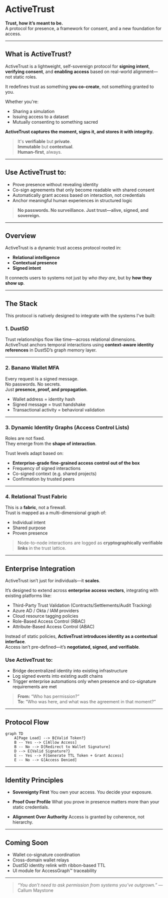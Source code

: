 # ActiveTrust

**Trust, how it’s meant to be.**  
A protocol for presence, a framework for consent, and a new foundation for access.

---

## What is ActiveTrust?

ActiveTrust is a lightweight, self-sovereign protocol for **signing intent**, **verifying consent**, and **enabling access** based on real-world alignment—not static roles.

It redefines trust as something **you co-create**, not something granted to you.

Whether you're:
- Sharing a simulation  
- Issuing access to a dataset  
- Mutually consenting to something sacred  

**ActiveTrust captures the moment, signs it, and stores it with integrity.**

> It's **verifiable** but **private**.  
> **Immutable** but **contextual**.  
> **Human-first**, always.

---

## Use ActiveTrust to:
- Prove presence without revealing identity  
- Co-sign agreements that only become readable with shared consent  
- Automatically grant access based on interaction, not credentials  
- Anchor meaningful human experiences in structured logic

> **No passwords. No surveillance. Just trust—alive, signed, and sovereign.**

---

## Overview

ActiveTrust is a dynamic trust access protocol rooted in:
- **Relational intelligence**
- **Contextual presence**
- **Signed intent**

It connects users to systems not just by *who they are*, but by **how they show up**.

---

## The Stack

This protocol is natively designed to integrate with the systems I've built:

### 1. Dust5D  
Trust relationships flow like time—across relational dimensions.  
ActiveTrust anchors temporal interactions using **context-aware identity references** in Dust5D’s graph memory layer.

---

### 2. Banano Wallet MFA  
Every request is a signed message.  
No passwords. No secrets.  
Just **presence, proof, and propagation**.

- Wallet address = identity hash  
- Signed message = trust handshake  
- Transactional activity = behavioral validation

---

### 3. Dynamic Identity Graphs (Access Control Lists)  
Roles are not fixed.  
They emerge from the **shape of interaction**.

Trust levels adapt based on:
- **Enterprise-grade fine-grained access control out of the box**
- Frequency of signed interactions  
- Co-signed context (e.g. shared projects)  
- Confirmation by trusted peers  

---

### 4. Relational Trust Fabric  
This is a **fabric**, not a firewall.  
Trust is mapped as a multi-dimensional graph of:
- Individual intent  
- Shared purpose  
- Proven presence  

> Node-to-node interactions are logged as **cryptographically verifiable links** in the trust lattice.

---

## Enterprise Integration

ActiveTrust isn’t just for individuals—it **scales**.

It’s designed to extend across **enterprise access vectors**, integrating with existing platforms like:
- Third-Party Trust Validation (Contracts/Settlements/Audit Tracking)
- Azure AD / Okta / IAM providers  
- Cloud resource tagging policies  
- Role-Based Access Control (RBAC)  
- Attribute-Based Access Control (ABAC)

Instead of static policies, **ActiveTrust introduces identity as a contextual interface**.  
Access isn’t pre-defined—it’s **negotiated, signed, and verifiable**.

### Use ActiveTrust to:
- Bridge decentralized identity into existing infrastructure  
- Log signed events into existing audit chains  
- Trigger enterprise automations only when presence and co-signature requirements are met  

> **From:** “Who has permission?”  
> **To:** “Who was here, and what was the agreement in that moment?”

---

## Protocol Flow

```mermaid
graph TD
    A[Page Load] --> B{Valid Token?}
    B -- Yes --> C[Allow Access]
    B -- No --> D[Redirect to Wallet Signature]
    D --> E{Valid Signature?}
    E -- Yes --> F[Generate TTL Token + Grant Access]
    E -- No --> G[Access Denied]
````

---

## Identity Principles

* **Sovereignty First**
  You own your access. You decide your exposure.

* **Proof Over Profile**
  What you prove in presence matters more than your static credentials.

* **Alignment Over Authority**
  Access is granted by coherence, not hierarchy.

---

## Coming Soon

* Wallet co-signature coordination
* Cross-domain wallet relays
* Dust5D identity relink with ribbon-based TTL
* UI module for AccessGraph™ traceability

---

> *“You don’t need to ask permission from systems you’ve outgrown.”*
> — Callum Maystone
